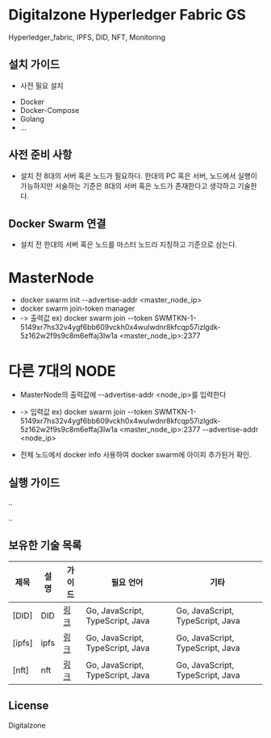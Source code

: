 [//]: # (SPDX-License-Identifier: CC-BY-4.0)

# Digitalzone Hyperledger Fabric GS



Hyperledger_fabric, IPFS, DID, NFT, Monitoring

## 설치 가이드

* 사전 필요 설치
- Docker
- Docker-Compose
- Golang
- ...

## 사전 준비 사항

- 설치 전 8대의 서버 혹은 노드가 필요하다. 한대의 PC 혹은 서버, 노드에서 실행이 가능하지만 서술하는 기준은 8대의 서버 혹은 노드가 존재한다고 생각하고 기술한다.


## Docker Swarm 연결
 - 설치 전 한대의 서버 혹은 노드를 마스터 노드라 지칭하고 기준으로 삼는다.

# MasterNode
 - docker swarm init --advertise-addr <master_node_ip>
 - docker swarm join-token manager
 - -> 출력값 ex) docker swarm join --token SWMTKN-1-5149xr7hs32v4ygf6bb609vckh0x4wulwdnr8kfcqp57izlgdk-5z162w2f9s9c8m6effaj3lw1a <master_node_ip>:2377

# 다른 7대의 NODE
 - MasterNode의 출력값에 --advertise-addr <node_ip>를 입력한다
 - -> 입력값 ex) docker swarm join --token SWMTKN-1-5149xr7hs32v4ygf6bb609vckh0x4wulwdnr8kfcqp57izlgdk-5z162w2f9s9c8m6effaj3lw1a <master_node_ip>:2377 --advertise-addr <node_ip>

 - 전체 노드에서 docker info 사용하여 docker swarm에 아이피 추가된거 확인.

## 실행 가이드
..

..




## 보유한 기술 목록



|  **제목** | **설명** | **가이드** | **필요 언어** | **기타** |
| -----------|------------------------------|----------|---------|---------|
| [DID] | DID | [링크](https://hyperledger-fabric.readthedocs.io/en/latest/write_first_app.html) | Go, JavaScript, TypeScript, Java | Go, JavaScript, TypeScript, Java |
| [ipfs] | ipfs | [링크](https://hyperledger-fabric.readthedocs.io/en/latest/write_first_app.html) | Go, JavaScript, TypeScript, Java | Go, JavaScript, TypeScript, Java |
| [nft] | nft | [링크](https://hyperledger-fabric.readthedocs.io/en/latest/write_first_app.html) | Go, JavaScript, TypeScript, Java | Go, JavaScript, TypeScript, Java |



## License <a name="license"></a>

Digitalzone

